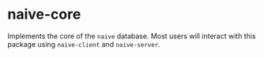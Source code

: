 # naive-core

Implements the core of the `naive` database. Most users will interact with this package using `naive-client` and `naive-server`.
